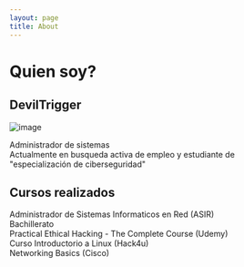 ```yaml
---
layout: page
title: About
---
```


# Quien soy?

## DevilTrigger

![image](https://github.com/dtrigger289/dtrigger289.github.io/assets/109216235/acbb9a4f-f2c9-417c-be0a-bceddac5bbfe)

Administrador de sistemas <br>
Actualmente en busqueda activa de empleo y estudiante de "especialización de ciberseguridad"

## Cursos realizados

Administrador de Sistemas Informaticos en Red (ASIR) <br>
Bachillerato <br>
Practical Ethical Hacking - The Complete Course (Udemy)<br>
Curso Introductorio a Linux (Hack4u) <br>
Networking Basics (Cisco) <br>
